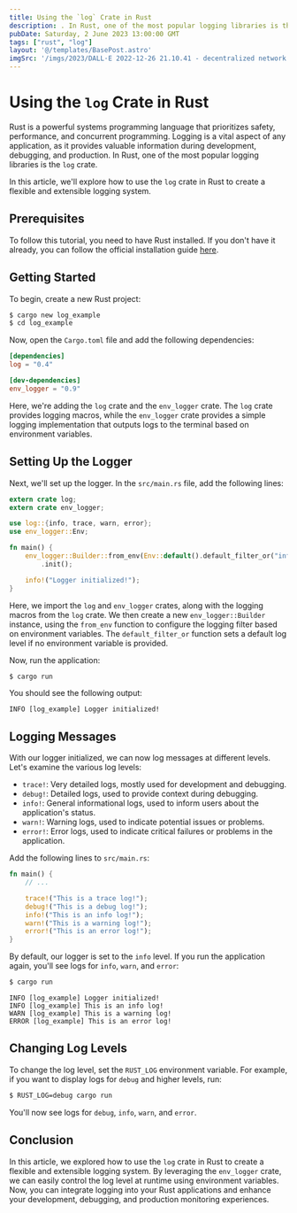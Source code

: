 ```yaml
---
title: Using the `log` Crate in Rust
description: . In Rust, one of the most popular logging libraries is the `log` crate.
pubDate: Saturday, 2 June 2023 13:00:00 GMT
tags: ["rust", "log"]
layout: '@/templates/BasePost.astro'
imgSrc: '/imgs/2023/DALL·E 2022-12-26 21.10.41 - decentralized network diagram simple bobble heads.png'
---
```


# Using the `log` Crate in Rust

Rust is a powerful systems programming language that prioritizes safety, performance, and concurrent programming. Logging is a vital aspect of any application, as it provides valuable information during development, debugging, and production. In Rust, one of the most popular logging libraries is the `log` crate.

In this article, we'll explore how to use the `log` crate in Rust to create a flexible and extensible logging system.

## Prerequisites
To follow this tutorial, you need to have Rust installed. If you don't have it already, you can follow the official installation guide [here](https://www.rust-lang.org/tools/install).

## Getting Started
To begin, create a new Rust project:

```bash
$ cargo new log_example
$ cd log_example
```

Now, open the `Cargo.toml` file and add the following dependencies:

```toml
[dependencies]
log = "0.4"

[dev-dependencies]
env_logger = "0.9"
```

Here, we're adding the `log` crate and the `env_logger` crate. The `log` crate provides logging macros, while the `env_logger` crate provides a simple logging implementation that outputs logs to the terminal based on environment variables.

## Setting Up the Logger
Next, we'll set up the logger. In the `src/main.rs` file, add the following lines:

```rust
extern crate log;
extern crate env_logger;

use log::{info, trace, warn, error};
use env_logger::Env;

fn main() {
    env_logger::Builder::from_env(Env::default().default_filter_or("info"))
        .init();

    info!("Logger initialized!");
}
```

Here, we import the `log` and `env_logger` crates, along with the logging macros from the `log` crate. We then create a new `env_logger::Builder` instance, using the `from_env` function to configure the logging filter based on environment variables. The `default_filter_or` function sets a default log level if no environment variable is provided.

Now, run the application:

```bash
$ cargo run
```

You should see the following output:

```
INFO [log_example] Logger initialized!
```

## Logging Messages
With our logger initialized, we can now log messages at different levels. Let's examine the various log levels:

- `trace!`: Very detailed logs, mostly used for development and debugging.
- `debug!`: Detailed logs, used to provide context during debugging.
- `info!`: General informational logs, used to inform users about the application's status.
- `warn!`: Warning logs, used to indicate potential issues or problems.
- `error!`: Error logs, used to indicate critical failures or problems in the application.

Add the following lines to `src/main.rs`:

```rust
fn main() {
    // ...

    trace!("This is a trace log!");
    debug!("This is a debug log!");
    info!("This is an info log!");
    warn!("This is a warning log!");
    error!("This is an error log!");
}
```

By default, our logger is set to the `info` level. If you run the application again, you'll see logs for `info`, `warn`, and `error`:

```bash
$ cargo run
```

```
INFO [log_example] Logger initialized!
INFO [log_example] This is an info log!
WARN [log_example] This is a warning log!
ERROR [log_example] This is an error log!
```

## Changing Log Levels
To change the log level, set the `RUST_LOG` environment variable. For example, if you want to display logs for `debug` and higher levels, run:

```bash
$ RUST_LOG=debug cargo run
```

You'll now see logs for `debug`, `info`, `warn`, and `error`.

## Conclusion
In this article, we explored how to use the `log` crate in Rust to create a flexible and extensible logging system. By leveraging the `env_logger` crate, we can easily control the log level at runtime using environment variables. Now, you can integrate logging into your Rust applications and enhance your development, debugging, and production monitoring experiences.